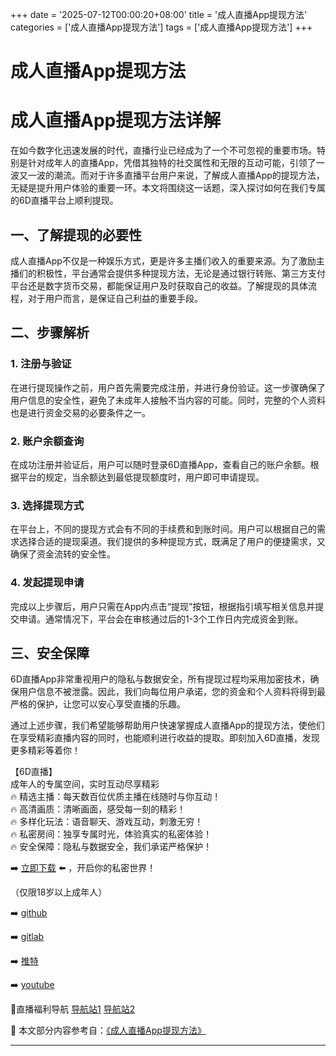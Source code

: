 +++
date = '2025-07-12T00:00:20+08:00'
title = '成人直播App提现方法'
categories = ['成人直播App提现方法']
tags = ['成人直播App提现方法']
+++

# 成人直播App提现方法

# 成人直播App提现方法详解

在如今数字化迅速发展的时代，直播行业已经成为了一个不可忽视的重要市场。特别是针对成年人的直播App，凭借其独特的社交属性和无限的互动可能，引领了一波又一波的潮流。而对于许多直播平台用户来说，了解成人直播App的提现方法，无疑是提升用户体验的重要一环。本文将围绕这一话题，深入探讨如何在我们专属的6D直播平台上顺利提现。

## 一、了解提现的必要性

成人直播App不仅是一种娱乐方式，更是许多主播们收入的重要来源。为了激励主播们的积极性，平台通常会提供多种提现方法，无论是通过银行转账、第三方支付平台还是数字货币交易，都能保证用户及时获取自己的收益。了解提现的具体流程，对于用户而言，是保证自己利益的重要手段。

## 二、步骤解析

### 1. 注册与验证

在进行提现操作之前，用户首先需要完成注册，并进行身份验证。这一步骤确保了用户信息的安全性，避免了未成年人接触不当内容的可能。同时，完整的个人资料也是进行资金交易的必要条件之一。

### 2. 账户余额查询

在成功注册并验证后，用户可以随时登录6D直播App，查看自己的账户余额。根据平台的规定，当余额达到最低提现额度时，用户即可申请提现。

### 3. 选择提现方式

在平台上，不同的提现方式会有不同的手续费和到账时间。用户可以根据自己的需求选择合适的提现渠道。我们提供的多种提现方式，既满足了用户的便捷需求，又确保了资金流转的安全性。

### 4. 发起提现申请

完成以上步骤后，用户只需在App内点击“提现”按钮，根据指引填写相关信息并提交申请。通常情况下，平台会在审核通过后的1-3个工作日内完成资金到账。

## 三、安全保障

6D直播App非常重视用户的隐私与数据安全，所有提现过程均采用加密技术，确保用户信息不被泄露。因此，我们向每位用户承诺，您的资金和个人资料将得到最严格的保护，让您可以安心享受直播的乐趣。

通过上述步骤，我们希望能够帮助用户快速掌握成人直播App的提现方法，使他们在享受精彩直播内容的同时，也能顺利进行收益的提取。即刻加入6D直播，发现更多精彩等着你！

【6D直播】  
成年人的专属空间，实时互动尽享精彩  
🔥 精选主播：每天数百位优质主播在线随时与你互动！  
🔥 高清画质：清晰画面，感受每一刻的精彩！  
🔥 多样化玩法：语音聊天、游戏互动，刺激无穷！  
🔥 私密房间：独享专属时光，体验真实的私密体验！  
🔥 安全保障：隐私与数据安全，我们承诺严格保护！  

➡️ [立即下载](https://down123.s3.ap-east-1.amazonaws.com/down/down.html?channelCode=blog) ⬅️ ，开启你的私密世界！  

（仅限18岁以上成年人）  

➡️ [github](https://aldult-live.github.io/)  

➡️ [gitlab](https://seo-09598d.gitlab.io/)  

➡️ [推特](https://x.com/wegame33)  

➡️ [youtube](https://www.youtube.com/@6Dlive)  

🔞直播福利导航 [导航站1](https://webstack-86085a.gitlab.io/) [导航站2](https://onlygit123-2.github.io/)


📘 本文部分内容参考自：[《成人直播App提现方法》](https://github.com/liveshow123321/tvshow)

---
